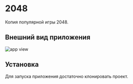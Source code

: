 # 2048
Копия популярной игры 2048.

## Внешний вид приложения
![app view](https://user-images.githubusercontent.com/46762248/198827451-7faf0310-0171-4d93-a4cd-f567b77b0ed8.png)

## Установка
Для запуска приложения достаточно клонировать проект.
